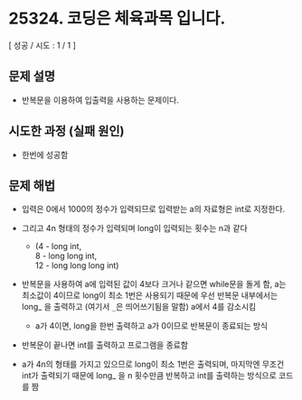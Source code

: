 # 25324. 코딩은 체육과목 입니다.

[ 성공 / 시도 : 1 / 1 ]

## 문제 설명
- 반복문을 이용하여 입출력을 사용하는 문제이다.

## 시도한 과정 (실패 원인)
- 한번에 성공함

## 문제 해법
  - 입력은 0에서 1000의 정수가 입력되므로 입력받는 a의 자료형은 int로 지정한다.
  - 그리고 4n 형태의 정수가 입력되며 long이 입력되는 횟수는 n과 같다  
    - (4 - long int,  
       8 - long long int,  
       12 - long long long int)
  - 반복문을 사용하여 a에 입력된 값이 4보다 크거나 같으면 while문을 돌게 함, a는 최소값이 4이므로 long이 최소 1번은 사용되기 때문에 우선 반복문 내부에서는 long_ 을 출력하고 (여기서 `_`은 띄어쓰기됨을 말함) a에서 4를 감소시킴 
    - a가 4이면, long을 한번 출력하고 a가 0이므로 반복문이 종료되는 방식
  - 반복문이 끝나면 int를 출력하고 프로그램을 종료함

  - a가 4n의 형태를 가지고 있으므로 long이 최소 1번은 출력되며, 마지막엔 무조건 int가 출력되기 때문에 long_ 을 n 횟수만큼 반복하고 int를 출력하는 방식으로 코드를 짬